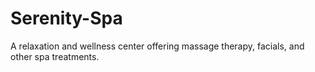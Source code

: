 # Serenity-Spa
A relaxation and wellness center offering massage therapy, facials, and other spa treatments.
